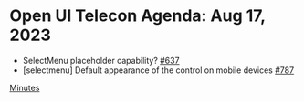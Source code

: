 # Open UI Telecon Agenda: Aug 17, 2023

- SelectMenu placeholder capability? [#637](https://github.com/openui/open-ui/issues/637#issuecomment-1673657555)
- [selectmenu] Default appearance of the control on mobile devices [#787](https://github.com/openui/open-ui/issues/787)

[Minutes](https://www.w3.org/2023/08/17-openui-minutes.html)
